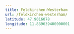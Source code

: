 ```yaml
---
title: Feldkirchen-Westerham
url: /feldkirchen-westerham/
latitude: 47.9016078
longitude: 11.839639400000001
---
```

